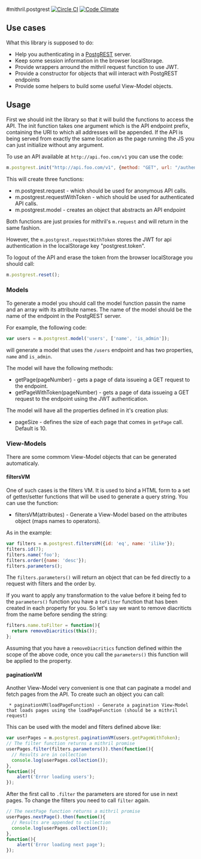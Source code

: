 #mithril.postgrest [![Circle CI](https://circleci.com/gh/catarse/mithril.postgrest/tree/master.svg?style=svg)](https://circleci.com/gh/catarse/mithril.postgrest/tree/master) [![Code Climate](https://codeclimate.com/github/catarse/mithril.postgrest/badges/gpa.svg)](https://codeclimate.com/github/catarse/mithril.postgrest)

## Use cases
What this library is supposed to do:
  
  * Help you authenticating in a [PostgREST](https://github.com/begriffs/postgrest) server.
  * Keep some session information in the browser localStorage.
  * Provide wrappers arround the mithril request function to use JWT.
  * Provide a constructor for objects that will interact with PostgREST endpoints
  * Provide some helpers to build some useful View-Model objects.
  
## Usage
First we should init the library so that it will build the functions to access the API.
The init function takes one argument which is the API endpoint prefix, 
containing the URI to which all addresses will be appended. 
If the API is being served from exactly the same location as the page running the JS
you can just initialize without any argument.

To use an API available at ```http://api.foo.com/v1``` you can use the code:
```javascript
m.postgrest.init("http://api.foo.com/v1", {method: "GET", url: "/authentication_endpoint"});
```

This will create three functions:

  * m.postgrest.request - which should be used for anonymous API calls.
  * m.postgrest.requestWithToken - which should be used for authenticated API calls.
  * m.postgrest.model - creates an object that abstracts an API endpoint

Both functions are just proxies for mithril's ```m.request``` and will return in the same fashion.

However, the ```m.postgrest.requestWithToken``` stores the JWT for api authentication in the localStorage key "postgrest.token".

To logout of the API and erase the token from the browser localStorage you should call:

```javascript
m.postgrest.reset();
```

### Models
To generate a model you should call the model function passin the name and an array with its attribute names. The name of the model should be the name of the endpoint in the PostgREST server.

For example, the following code:
```javascript
var users = m.postgrest.model('users', ['name', 'is_admin']);
```

will generate a model that uses the ```/users``` endpoint and has two properties, ```name``` and ```is_admin```.

The model will have the following methods:

 * getPage(pageNumber) - gets a page of data issueing a GET request to the endpoint.
 * getPageWithToken(pageNumber) - gets a page of data issueing a GET request to the endpoint using the JWT authentication.

The model will have all the properties defined in it's creation plus:

 * pageSize - defines the size of each page that comes in ```getPage``` call. Default is 10. 

### View-Models
There are some commom View-Model objects that can be generated automaticaly.

#### filtersVM
One of such cases is the filters VM. It is used to bind a HTML form to a set of getter/setter functions that will be used to generate a query string.
You can use the function:

 * filtersVM(attributes) - Generate a View-Model based on the attributes object (maps names to operators).

As in the example:

```javascript
var filters = m.postgrest.filtersVM({id: 'eq', name: 'ilike'});
filters.id(7);
filters.name('foo');
filters.order({name: 'desc'});
filters.parameters();
```

The ```filters.parameters()``` will return an object that can be fed directly to a request with filters and the order by.

If you want to apply any transformation to the value before it being fed to the ```parameters()``` function you have a ```toFilter``` function
that has been created in each property for you. So let's say we want to remove diacriticts from the name before sending the string:

```javascript
filters.name.toFilter = function(){
  return removeDiacritics(this());
};
```
Assuming that you have a ```removeDiacritics``` function defined within the scope of the above code, once you call the ```parameters()``` this function
will be applied to the property.

#### paginationVM
Another View-Model very convenient is one that can paginate a model and fetch pages from the API.
To create such an object you can call:

```javasctipt
 * paginationVM(loadPageFunction) - Generate a pagination View-Model that loads pages using the loadPageFunction (should be a mithril request)
```

This can be used with the model and filters defined above like:

```javascript
var userPages = m.postgrest.paginationVM(users.getPageWithToken);
// The filter function returns a mithril promise
userPages.filter(filters.parameters()).then(function(){
  // Results are in collection
  console.log(userPages.collection());
}, 
function(){
    alert('Error loading users');
});
```

After the first call to ```.filter``` the parameters are stored for use in next pages. To change the filters you need to call ```filter``` again.

```javascript
// The nextPage function returns a mithril promise
userPages.nextPage().then(function(){
  // Results are appended to collection
  console.log(userPages.collection());
}, 
function(){
    alert('Error loading next page');
});
```
